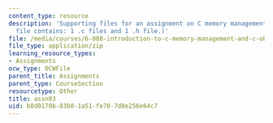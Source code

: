 ```yaml
---
content_type: resource
description: 'Supporting files for an assignment on C memory management. (This ZIP
  file contains: 1 .c files and 1 .h file.)'
file: /media/courses/6-088-introduction-to-c-memory-management-and-c-object-oriented-programming-january-iap-2010/b8d0170b83b01a51fe787d8e256e64c7_assn03.zip
file_type: application/zip
learning_resource_types:
- Assignments
ocw_type: OCWFile
parent_title: Assignments
parent_type: CourseSection
resourcetype: Other
title: assn03
uid: b8d0170b-83b0-1a51-fe78-7d8e256e64c7
---
```

